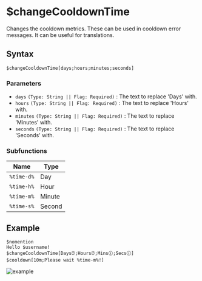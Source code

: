 # $changeCooldownTime
Changes the cooldown metrics. These can be used in cooldown error messages. It can be useful for translations.

## Syntax
```
$changeCooldownTime[days;hours;minutes;seconds]
```

### Parameters

- `days` `(Type: String || Flag: Required)` : The text to replace 'Days' with.
- `hours` `(Type: String || Flag: Required)` : The text to replace 'Hours' with.
- `minutes` `(Type: String || Flag: Required)` : The text to replace 'Minutes' with.
- `seconds` `(Type: String || Flag: Required)` : The text to replace 'Seconds' with.



### Subfunctions


Name        | Type
------------|---------
`%time-d%`  | Day
`%time-h%`  | Hour
`%time-m%`  | Minute
`%time-s%`  | Second

## Example
```
$nomention
Hello $username!
$changeCooldownTime[Days⏰;Hours⏰;Mins🕧;Secs🕧]
$cooldown[10m;Please wait %time-m%!]
```

![example](https://user-images.githubusercontent.com/113303649/212069278-c045a1e8-4dba-4a16-a1a5-732bcb5211f1.png)

